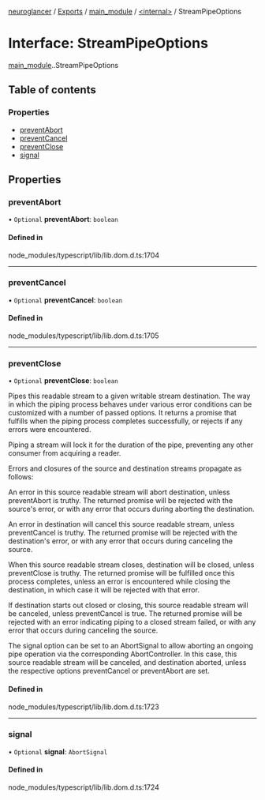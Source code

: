 [neuroglancer](../README.md) / [Exports](../modules.md) / [main\_module](../modules/main_module.md) / [<internal\>](../modules/main_module._internal_.md) / StreamPipeOptions

# Interface: StreamPipeOptions

[main_module](../modules/main_module.md).[<internal>](../modules/main_module._internal_.md).StreamPipeOptions

## Table of contents

### Properties

- [preventAbort](main_module._internal_.StreamPipeOptions.md#preventabort)
- [preventCancel](main_module._internal_.StreamPipeOptions.md#preventcancel)
- [preventClose](main_module._internal_.StreamPipeOptions.md#preventclose)
- [signal](main_module._internal_.StreamPipeOptions.md#signal)

## Properties

### preventAbort

• `Optional` **preventAbort**: `boolean`

#### Defined in

node_modules/typescript/lib/lib.dom.d.ts:1704

___

### preventCancel

• `Optional` **preventCancel**: `boolean`

#### Defined in

node_modules/typescript/lib/lib.dom.d.ts:1705

___

### preventClose

• `Optional` **preventClose**: `boolean`

Pipes this readable stream to a given writable stream destination. The way in which the piping process behaves under various error conditions can be customized with a number of passed options. It returns a promise that fulfills when the piping process completes successfully, or rejects if any errors were encountered.

Piping a stream will lock it for the duration of the pipe, preventing any other consumer from acquiring a reader.

Errors and closures of the source and destination streams propagate as follows:

An error in this source readable stream will abort destination, unless preventAbort is truthy. The returned promise will be rejected with the source's error, or with any error that occurs during aborting the destination.

An error in destination will cancel this source readable stream, unless preventCancel is truthy. The returned promise will be rejected with the destination's error, or with any error that occurs during canceling the source.

When this source readable stream closes, destination will be closed, unless preventClose is truthy. The returned promise will be fulfilled once this process completes, unless an error is encountered while closing the destination, in which case it will be rejected with that error.

If destination starts out closed or closing, this source readable stream will be canceled, unless preventCancel is true. The returned promise will be rejected with an error indicating piping to a closed stream failed, or with any error that occurs during canceling the source.

The signal option can be set to an AbortSignal to allow aborting an ongoing pipe operation via the corresponding AbortController. In this case, this source readable stream will be canceled, and destination aborted, unless the respective options preventCancel or preventAbort are set.

#### Defined in

node_modules/typescript/lib/lib.dom.d.ts:1723

___

### signal

• `Optional` **signal**: `AbortSignal`

#### Defined in

node_modules/typescript/lib/lib.dom.d.ts:1724
